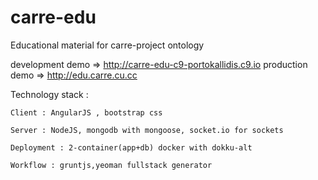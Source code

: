 carre-edu
=========

Educational material for carre-project ontology

development demo => http://carre-edu-c9-portokallidis.c9.io
production demo => http://edu.carre.cu.cc

Technology stack : 

    Client : AngularJS , bootstrap css
    
    Server : NodeJS, mongodb with mongoose, socket.io for sockets
    
    Deployment : 2-container(app+db) docker with dokku-alt
    
    Workflow : gruntjs,yeoman fullstack generator

